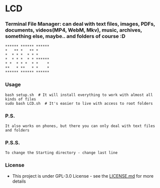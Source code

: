 # LCD
### Terminal File Manager: can deal with text files, images, PDFs, documents, videos(MP4, WebM, Mkv), music, archives, something else, maybe.. and folders of course :D
    ****** ****** ******
    *   ** *   ** *     
    *  * * *  * * *     
    *  * * *  * * ******
    * *  * * *  * *    *
    **   * **   * *    *
    ****** ****** ******
### Usage
```
bash setup.sh  # It will install everything to work with almost all kinds of files
sudo bash LCD.sh  # It's easier to live with access to root folders
```
### P.S.
```
It also works on phones, but there you can only deal with text files and folders
```
### P.S.S.
```
To change the Starting directory - change last line
```
### License
* This project is under GPL-3.0 License - see the [LICENSE.md](https://github.com/CyberDemon-crypto/LCD/blob/master/LICENSE) for more details
